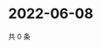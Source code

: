 # 2022-06-08

共 0 条

<!-- BEGIN WEIBO -->
<!-- 最后更新时间 Wed Jun 08 2022 22:11:49 GMT+0800 (China Standard Time) -->

<!-- END WEIBO -->
